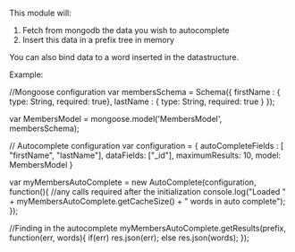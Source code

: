 This module will:
1. Fetch from mongodb the data you wish to autocomplete
2. Insert this data in a prefix tree in memory

You can also bind data to a word inserted in the datastructure. 

Example: 

//Mongoose configuration
var membersSchema = Schema({
	firstName : { type: String, required: true},
	lastName : { type: String, required: true }
});

var MembersModel = mongoose.model('MembersModel', membersSchema);

// Autocomplete configuration
var configuration = {
  autoCompleteFields : [ "firstName", "lastName"],
  dataFields: ["_id"],
  maximumResults: 10,
  model: MembersModel
}

var myMembersAutoComplete = new AutoComplete(configuration, function(){
  //any calls required after the initialization
  console.log("Loaded " + myMembersAutoComplete.getCacheSize() + " words in auto complete");
});

//Finding in the autocomplete
myMembersAutoComplete.getResults(prefix, function(err, words){
  if(err)
    res.json(err);
  else
    res.json(words);
});